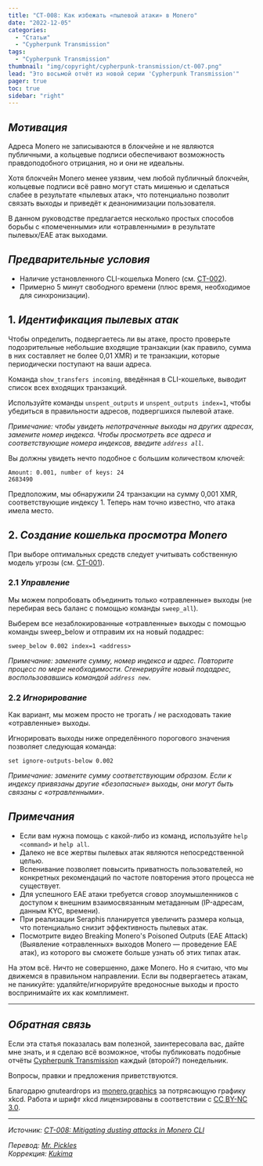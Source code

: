 ```yaml
---
title: "CT-008: Как избежать «пылевой атаки» в Monero"
date: "2022-12-05"
categories:
  - "Статьи"
  - "Cypherpunk Transmission"
tags:
  - "Cypherpunk Transmission"
thumbnail: "img/copyright/cypherpunk-transmission/ct-007.png"
lead: "Это восьмой отчёт из новой серии 'Cypherpunk Transmission'"
pager: true
toc: true
sidebar: "right"
---
```


## _Мотивация_

Адреса Monero не записываются в блокчейне и не являются публичными, а кольцевые подписи обеспечивают возможность правдоподобного отрицания, но и они не идеальны.

Хотя блокчейн Monero менее уязвим, чем любой публичный блокчейн, кольцевые подписи всё равно могут стать мишенью и сделаться слабее в результате «пылевых атак», что потенциально позволит связать выходы и приведёт к деанонимизации пользователя.

В данном руководстве предлагается несколько простых способов борьбы с «помеченными» или «отравленными» в результате пылевых/EAE атак выходами.

## _Предварительные условия_

- Наличие установленного CLI-кошелька Monero (см. [CT-002](https://xmr.ru/copyright/cypherpunk-transmission/ct-002/)).
- Примерно 5 минут свободного времени (плюс время, необходимое для синхронизации).

## 1. _Идентификация пылевых атак_

Чтобы определить, подвергаетесь ли вы атаке, просто проверьте подозрительные небольшие входящие транзакции (как правило, сумма в них составляет не более 0,01 XMR) и те транзакции, которые периодически поступают на ваши адреса.

Команда `show_transfers incoming`, введённая в CLI-кошельке, выводит список всех входящих транзакций.

Используйте команды `unspent_outputs` и `unspent_outputs index=1`, чтобы убедиться в правильности адресов, подвергшихся пылевой атаке.

_Примечание: чтобы увидеть непотраченные выходы на других адресах, замените номер индекса. Чтобы просмотреть все адреса и соответствующие номера индексов, введите `address all`_.

Вы должны увидеть нечто подобное с большим количеством ключей:

```
Amount: 0.001, number of keys: 24
2683490
```

Предположим, мы обнаружили 24 транзакции на сумму 0,001 XMR, соответствующие индексу 1. Теперь нам точно известно, что атака имела место.

## 2. _Создание кошелька просмотра Monero_

При выборе оптимальных средств следует учитывать собственную модель угрозы (см. [CT-001](https://xmr.ru/copyright/cypherpunk-transmission/ct-001/)).

### 2.1 _Управление_

Мы можем попробовать объединить только «отравленные» выходы (не перебирая весь баланс с помощью команды `sweep_all`).

Выберем все незаблокированные «отравленные» выходы с помощью команды sweep_below и отправим их на новый подадрес:

```
sweep_below 0.002 index=1 <address>
```

_Примечание: замените сумму, номер индекса и адрес. Повторите процесс по мере необходимости. Сгенерируйте новый подадрес, воспользовавшись командой `address new`_.

### 2.2 _Игнорирование_

Как вариант, мы можем просто не трогать / не расходовать такие «отравленные» выходы.

Игнорировать выходы ниже определённого порогового значения позволяет следующая команда:

```
set ignore-outputs-below 0.002
```

_Примечание: замените сумму соответствующим образом. Если к индексу привязаны другие «безопасные» выходы, они могут быть связаны с «отравленными»_.

## _Примечания_

- Если вам нужна помощь с какой-либо из команд, используйте `help <command>` и `help all`.
- Далеко не все жертвы пылевых атак являются непосредственной целью.
- Вспенивание позволяет повысить приватность пользователей, но конкретных рекомендаций по частоте повторения этого процесса не существует.
- Для успешного EAE атаки требуется сговор злоумышленников с доступом к внешним взаимосвязанным метаданным (IP-адресам, данным KYC, времени).
- При реализации Seraphis планируется увеличить размера кольца, что потенциально снизит эффективность пылевых атак.
- Посмотрите видео Breaking Monero's Poisoned Outputs (EAE Attack) (Выявление «отравленных» выходов Monero — проведение EAE атак), из которого вы сможете больше узнать об этих типах атак.

На этом всё. Ничто не совершенно, даже Monero. Но я считаю, что мы движемся в правильном направлении. Если вы подвергаетесь атакам, не паникуйте: удаляйте/игнорируйте вредоносные выходы и просто воспринимайте их как комплимент.

---

## _Обратная связь_

Если эта статья показалась вам полезной, заинтересовала вас, дайте мне знать, и я сделаю всё возможное, чтобы публиковать подобные отчёты [Cypherpunk Transmission](https://monero.observer/tag/CT/) каждый (второй?) понедельник.

Вопросы, правки и предложения приветствуются.

Благодарю gnuteardrops из [monero.graphics](https://monero.graphics/) за потрясающую графику xkcd. Работа и шрифт xkcd лицензированы в соответствии с [CC BY-NC 3.0](https://github.com/ipython/xkcd-font/blob/master/LICENSE).

---

_Источник: [CT-008: Mitigating dusting attacks in Monero CLI](https://monero.observer/cypherpunk-transmission-008-mitigating-dusting-attacks-monero-cli/)_

_Перевод: [Mr. Pickles](https://t.me/v1docq47)_  
_Коррекция: [Kukima](https://t.me/Kukima)_
